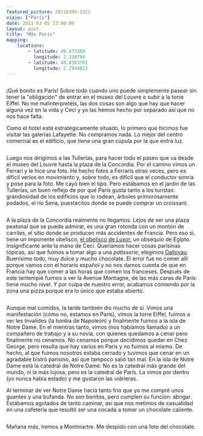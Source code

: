 ```yaml
---
featured_picture: 20110305-1521
viaje: ["París"]
date: 2011-03-05 23:00:00
layout: post
title: "Más París"
mapping:
	locations:
		- latitude: 48.873389
		  longitude: 2.330794
		- latitude: 48.8583701
		  longitude: 2.2944813
---
```

<img src="https://lh5.ggpht.com/LKcLB-Ad-CWny7oWQll9bGKrwKLNJkdrOaWCqiGe74OU6k2evY1sRxygzB5H_VLokVgiDqR_L4TAWKQK1vuQ" alt="" data-key="2180177">

¡Qué bonito es París! Sobre todo cuando uno puede simplemente pasear sin tener la "obligación" de entrar en el museo del Louvre o subir a la torre Eiffel. No me malinterpretéis, las dos cosas son algo que hay que hacer alguna vez en la vida y Ceci y yo las hemos hecho por separado así que no nos hace falta.

Como el hotel está estratégicamente situado, lo primero que hicimos fue visitar las galerías Lafayette. No compramos nada. Lo mejor del centro comercial es el edificio, que tiene una gran cúpula por la que entra luz.

<img src="https://lh6.ggpht.com/iWCYdyf-sfIsUs0XjFv-dJypiiXtqCbyj-pjmSV21Lsc4oDfxOtgKWjFKM_DycrSeKmDPO6KAtXBV-bp5YS5" alt="" data-key="2180170">

Luego nos dirigimos a las Tullerías, para hacer todo el paseo que va desde el museo del Louvre hasta la plaza de la Concordia. Por el camino vimos un Ferrari y le hice una foto. He hecho fotos a Ferraris otras veces, pero es difícil verlos en movimiento y, sobre todo, es difícil que el conductor sonría y pose para la foto. Me cayó bien el tipo. Pero estábamos en el jardín de las Tullerías, un buen reflejo de por qué París gusta tanto a los turistas: grandiosidad de los edificios que lo rodean, árboles primorosamente podados, el río Sena, puestecitos donde se puede comprar un croissant.

<img src="https://lh3.ggpht.com/pcNimgO3Xc88JnzW3W1VGhMih-WGBMY9wQNZL8ZLWXdtIxkENyt_PruHuxxHTydj1_eKK17RuZDc33IofDudLg" alt="" data-key="2180176">

A la plaza de la Concordia realmente no llegamos. Lejos de ser una plaza peatonal que se pueda admirar, es una gran rotonda con un montón de carriles, el sitio donde se producen más accidentes de Francia. Pero eso sí, tiene un imponente obelisco, <a href="https://es.wikipedia.org/wiki/Obelisco_de_Luxor">el obelisco de Luxor</a>, un obsequio de Egipto. Insignificante ante la mano de Ceci. Queríamos hacer cosas parisinas tópicas, así que fuimos a tomar algo a una <em>patisserie</em>; elegimos <a href="https://www.dalloyau.fr/">Dalloyau</a>. Buenísimo todo, muy dulce y mucho chocolate. El error fue no comer allí porque vamos con el horario español y no nos damos cuenta de que en Francia hay que comer a las horas que comen los franceses. Después de este tentempié fuimos a ver la Avenue Montagne, de las más caras de París: tiene mucho nivel. Y por culpa de nuestro error, acabamos comiendo por la zona una pizza porque era lo único que estaba abierto.

<img src="https://lh4.ggpht.com/gyzB96F0SDPoSSSUjksn_FrfsIZwT2Egpuv992hoRXQd98uflGfP4UvqA1YmPNTH5DMeqLQImp31KGrVsaY" alt="" data-key="6070006">

Aunque mal comidos, la tarde también dio mucho de sí. Vimos una manifestación (cómo no, estamos en París), vimos la torre Eiffel, fuimos a ver les Invalides (la tumba de Napoleón) y finalmente fuimos a la isla de Notre Dame. En el mientras tanto, vimos (nos habíamos llamado) a un compañero de trabajo y a su novia, con quienes quedamos a cenar pero finalmente no cenamos. No cenamos porque decidimos quedar en Chez George, pero resulta que hay varios en París y no fuimos al mismo. De hecho, al que fuimos nosotros estaba cerrado y tuvimos que cenar en un agradable bistró parisino, así que tampoco salió tan mal. En la isla de Notre Dame está la catedral de Notre Dame. No es la catedral más grande del mundo, ni la más lujosa, pero es la catedral de París. La vimos por dentro (yo nunca había estado) y me gustaron las vidrieras.

Al terminar de ver Notre Dame hacía tanto frío que yo me compré unos guantes y una bufanda. No son bonitos, pero cumplen su función: abrigar. Estábamos agotados de tanto caminar, así que nos metimos de casualidad en una cafetería que resultó ser una cocada a tomar un chocolate caliente.

<img src="https://lh4.ggpht.com/12vYvU56ExQYOj9_-xcFjL5cQM5KwD1FWL2XtqVOZjfX_lvg-2FJb6VmdvLTfuGx8zcNB4sOq5g2XKCJWvUx" alt="" data-key="5140137">

Mañana más, iremos a Montmartre. Me despido con una foto del chocolate.

<img src="https://lh4.ggpht.com/qm8I51Jjoj9_T2SxGtODbSVJlTBNAicSzIhmnrPlr0D0YpG-mpmJXOo6ice9BaWRABcNOdVfFxGOL343_rYraA" alt="" data-key="2180172">
